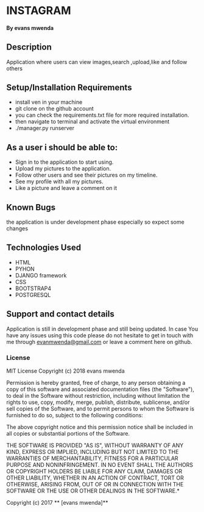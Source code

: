 
# INSTAGRAM
#### By **evans mwenda**
## Description
Application where users can view images,search ,upload,like and follow others 
## Setup/Installation Requirements
* install ven in your machine
* git clone on the github account
* you can check the requirements.txt file for more required installation.
* then navigate to terminal and activate the virtual environment
* ./manager.py runserver

## As a user i should be able to:
* Sign in to the application to start using.
* Upload my pictures to the application.
* Follow other users and see their pictures on my timeline.
* See my profile with all my pictures.
* Like a picture and leave a comment on it

## Known Bugs
the application is under development phase especially so expect some changes
## Technologies Used
* HTML
* PYHON
* DJANGO framework
* CSS
* BOOTSTRAP4
* POSTGRESQL
## Support and contact details
Application is still in development phase and still being updated. In case You have any issues using this code please do not hesitate to get in touch with me through evanmwenda@gmail.com or leave a comment here on github.


### License
MIT License
Copyright (c) 2018 evans mwenda

Permission is hereby granted, free of charge, to any person obtaining a copy of this software and associated documentation files (the "Software"), to deal in the Software without restriction, including without limitation the rights to use, copy, modify, merge, publish, distribute, sublicense, and/or sell copies of the Software, and to permit persons to whom the Software is furnished to do so, subject to the following conditions:

The above copyright notice and this permission notice shall be included in all copies or substantial portions of the Software.

THE SOFTWARE IS PROVIDED "AS IS", WITHOUT WARRANTY OF ANY KIND, EXPRESS OR IMPLIED, INCLUDING BUT NOT LIMITED TO THE WARRANTIES OF MERCHANTABILITY, FITNESS FOR A PARTICULAR PURPOSE AND NONINFRINGEMENT. IN NO EVENT SHALL THE AUTHORS OR COPYRIGHT HOLDERS BE LIABLE FOR ANY CLAIM, DAMAGES OR OTHER LIABILITY, WHETHER IN AN ACTION OF CONTRACT, TORT OR OTHERWISE, ARISING FROM, OUT OF OR IN CONNECTION WITH THE SOFTWARE OR THE USE OR OTHER DEALINGS IN THE SOFTWARE.*

Copyright (c) 2017 ** [evans mwenda]**
